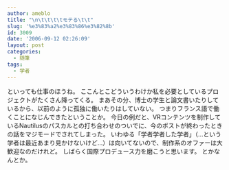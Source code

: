 ```yaml
---
author: ameblo
title: "\n\t\t\t\tモテる\t\t"
slug: '%e3%83%a2%e3%83%86%e3%82%8b'
id: 3009
date: '2006-09-12 02:26:09'
layout: post
categories:
  - 随筆
tags:
  - 学者
---
```


といっても仕事のほうね。 ここんとこどういうわけか私を必要としているプロジェクトがたくさん降ってくる。 まあその分、博士の学生と論文書いたりしているから、以前のように孤独に働いたりはしていない。 つまりフランス語で働くことになじんできたということか。 今日の例だと、VRコンテンツを制作しているNautilusのパスカルとの打ち合わせのついでに、今のポストが終わったときの話をマジモードでされてしまった。 いわゆる「学者学者した学者」（…という学者は最近あまり見かけないけど…）は向いてないので、制作系のオファーは大歓迎なのだけれど。 しばらく国際プロデュース力を磨こうと思います。 とかなんとか。